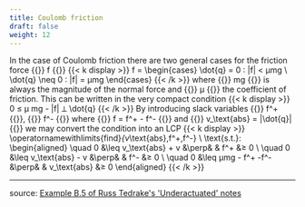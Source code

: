 ```yaml
---
title: Coulomb friction
draft: false
weight: 12
---
```


In the case of Coulomb friction there are two general cases for the friction force {{<k>}} f {{</k>}}
{{< k display >}}
f =
\begin{cases}
	\dot{q} = 0 : |f| < μmg \\
	\dot{q} \neq 0 : |f| = μmg
\end{cases}
{{< /k >}}
where {{<k>}} mg {{</k>}} is always the magnitude of the normal force and {{<k>}} μ {{</k>}} the coefficient of friction. This can be written in the very compact condition
{{< k display >}}
0 ≤ μ mg - |f| ⟂ \dot{q}
{{< /k >}}
By introducing slack variables {{<k>}} f^+ {{</k>}}, {{<k>}} f^- {{</k>}} where {{<k>}} f = f^+ - f^- {{</k>}} and {{<k>}} v_\text{abs} = |\dot{q}| {{</k>}} we may convert the condition into an LCP
{{< k display >}}
\operatornamewithlimits{find}_{v_\text{abs},f^+,f^-} \ \text{s.t.}:
\begin{aligned}
\quad 0 &\leq v_\text{abs} + v &\perp&  & f^+ &≥ 0 \\
\quad 0 &\leq v_\text{abs} - v &\perp&  & f^- &≥ 0 \\
\quad 0 &\leq μmg - f^+ -f^- &\perp&  & v_\text{abs} &≥ 0
\end{aligned}
{{< /k >}}

---

source: [Example B.5 of Russ Tedrake's 'Underactuated' notes](https://underactuated.mit.edu/multibody.html#example5)
